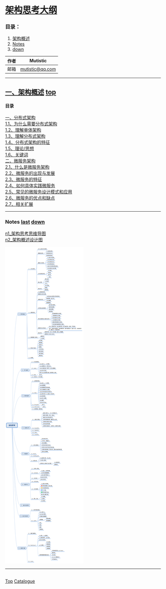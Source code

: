 # <a id="a_top">[架构思考大纲](https://github.com/mutistic/mutistic.summarize/tree/master/01_%E6%9E%B6%E6%9E%84%E6%80%9D%E8%80%83)</a>
### 目录：
1. <a href="#a_01">架构概述</a>
98. <a href="#a_notes">Notes</a>
99. <a href="#a_down">down</a>


|作者|Mutistic|
|---|---|
|邮箱|mutistic@qq.com|

---
## <a id="a_01">[一、架构概述](https://github.com/mutistic/mutistic.summarize/blob/master/01_%E6%9E%B6%E6%9E%84%E6%80%9D%E8%80%83/1_%E6%9E%B6%E6%9E%84%E6%A6%82%E8%BF%B0.md)</a> <a href="#a_top">top</a> <a href="#a_02"></a>
#### 目录  
[一、分布式架构](https://github.com/mutistic/mutistic.summarize/blob/master/01_%E6%9E%B6%E6%9E%84%E6%80%9D%E8%80%83/1_%E6%9E%B6%E6%9E%84%E6%A6%82%E8%BF%B0.md#a_01)  
[1.1、为什么需要分布式架构](https://github.com/mutistic/mutistic.summarize/blob/master/01_%E6%9E%B6%E6%9E%84%E6%80%9D%E8%80%83/1_%E6%9E%B6%E6%9E%84%E6%A6%82%E8%BF%B0.md#a_11)  
[1.2、理解单体架构](https://github.com/mutistic/mutistic.summarize/blob/master/01_%E6%9E%B6%E6%9E%84%E6%80%9D%E8%80%83/1_%E6%9E%B6%E6%9E%84%E6%A6%82%E8%BF%B0.md#a_12)  
[1.3、理解分布式架构](https://github.com/mutistic/mutistic.summarize/blob/master/01_%E6%9E%B6%E6%9E%84%E6%80%9D%E8%80%83/1_%E6%9E%B6%E6%9E%84%E6%A6%82%E8%BF%B0.md#a_13)  
[1.4、分布式架构的特征](https://github.com/mutistic/mutistic.summarize/blob/master/01_%E6%9E%B6%E6%9E%84%E6%80%9D%E8%80%83/1_%E6%9E%B6%E6%9E%84%E6%A6%82%E8%BF%B0.md#a_14)  
[1.5、理论/思想](https://github.com/mutistic/mutistic.summarize/blob/master/01_%E6%9E%B6%E6%9E%84%E6%80%9D%E8%80%83/1_%E6%9E%B6%E6%9E%84%E6%A6%82%E8%BF%B0.md#a_15)  
[1.6、关键词](https://github.com/mutistic/mutistic.summarize/blob/master/01_%E6%9E%B6%E6%9E%84%E6%80%9D%E8%80%83/1_%E6%9E%B6%E6%9E%84%E6%A6%82%E8%BF%B0.md#a_16)  
[二、微服务架构](https://github.com/mutistic/mutistic.summarize/blob/master/01_%E6%9E%B6%E6%9E%84%E6%80%9D%E8%80%83/1_%E6%9E%B6%E6%9E%84%E6%A6%82%E8%BF%B0.md#a_02)  
[2.1、什么是微服务架构](https://github.com/mutistic/mutistic.summarize/blob/master/01_%E6%9E%B6%E6%9E%84%E6%80%9D%E8%80%83/1_%E6%9E%B6%E6%9E%84%E6%A6%82%E8%BF%B0.md#a_21)  
[2.2、微服务的出现与发展](https://github.com/mutistic/mutistic.summarize/blob/master/01_%E6%9E%B6%E6%9E%84%E6%80%9D%E8%80%83/1_%E6%9E%B6%E6%9E%84%E6%A6%82%E8%BF%B0.md#a_22)  
[2.3、微服务的特征](https://github.com/mutistic/mutistic.summarize/blob/master/01_%E6%9E%B6%E6%9E%84%E6%80%9D%E8%80%83/1_%E6%9E%B6%E6%9E%84%E6%A6%82%E8%BF%B0.md#a_23)  
[2.4、如何具体实践微服务](https://github.com/mutistic/mutistic.summarize/blob/master/01_%E6%9E%B6%E6%9E%84%E6%80%9D%E8%80%83/1_%E6%9E%B6%E6%9E%84%E6%A6%82%E8%BF%B0.md#a_24)  
[2.5、常见的微服务设计模式和应用](https://github.com/mutistic/mutistic.summarize/blob/master/01_%E6%9E%B6%E6%9E%84%E6%80%9D%E8%80%83/1_%E6%9E%B6%E6%9E%84%E6%A6%82%E8%BF%B0.md#a_25)  
[2.6、微服务的优点和缺点](https://github.com/mutistic/mutistic.summarize/blob/master/01_%E6%9E%B6%E6%9E%84%E6%80%9D%E8%80%83/1_%E6%9E%B6%E6%9E%84%E6%A6%82%E8%BF%B0.md#a_26)  
[2.7、相关扩展](https://github.com/mutistic/mutistic.summarize/blob/master/01_%E6%9E%B6%E6%9E%84%E6%80%9D%E8%80%83/1_%E6%9E%B6%E6%9E%84%E6%A6%82%E8%BF%B0.md#a_27)  


---
### <a id="a_notes">Notes</a> <a href="#">last</a> <a href="#a_down">down</a>
[n1_架构思考思维导图](https://github.com/mutistic/mutistic.summarize/tree/master/01_%E6%9E%B6%E6%9E%84%E6%80%9D%E8%80%83/design/s1_architecture)  
[n2_架构概述设计图](https://github.com/mutistic/mutistic.summarize/blob/master/01_%E6%9E%B6%E6%9E%84%E6%80%9D%E8%80%83/01_%E6%9E%B6%E6%9E%84%E6%80%9D%E8%80%83.xmind)    

![架构思考思维导图](https://github.com/mutistic/mutistic.summarize/blob/master/01_%E6%9E%B6%E6%9E%84%E6%80%9D%E8%80%83/01_%E6%9E%B6%E6%9E%84%E6%80%9D%E8%80%83.png)

---
<a id="a_down"></a>  
<a href="#a_top">Top</a> 
<a href="#a_catalogue">Catalogue</a>
